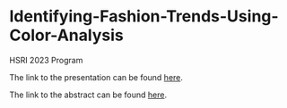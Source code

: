# Identifying-Fashion-Trends-Using-Color-Analysis
HSRI 2023 Program

The link to the presentation can be found [here](https://docs.google.com/presentation/d/1xzyvCKwt2KUYwfJlOF4_yzlNOppdgp5R/edit?usp=sharing&ouid=105018029479313317936&rtpof=true&sd=true). 


The link to the abstract can be found [here](https://docs.google.com/document/d/11CuWspFNVud4omhLHOgbUigdllYYImd5/edit?usp=sharing&ouid=105018029479313317936&rtpof=true&sd=true). 
